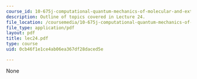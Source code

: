 ```yaml
---
course_id: 10-675j-computational-quantum-mechanics-of-molecular-and-extended-systems-fall-2004
description: Outline of topics covered in Lecture 24.
file_location: /coursemedia/10-675j-computational-quantum-mechanics-of-molecular-and-extended-systems-fall-2004/0cb46f1e1ce4ab06ea367df28daced5e_lec24.pdf
file_type: application/pdf
layout: pdf
title: lec24.pdf
type: course
uid: 0cb46f1e1ce4ab06ea367df28daced5e

---
```

None